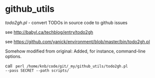 github_utils
============

*todo2gh.pl*  - convert TODOs in source code to github issues

see 
  http://babyl.ca/techblog/entry/todo2gh
  
see 
  https://github.com/yanick/environment/blob/master/bin/todo2gh.pl
  
Somehow modified from original: Added, for instance, command-line options.

call <code>
perl /home/knb/code/git/_my/github_utils/todo2gh.pl --pass SECRET --path scripts/
</code>
